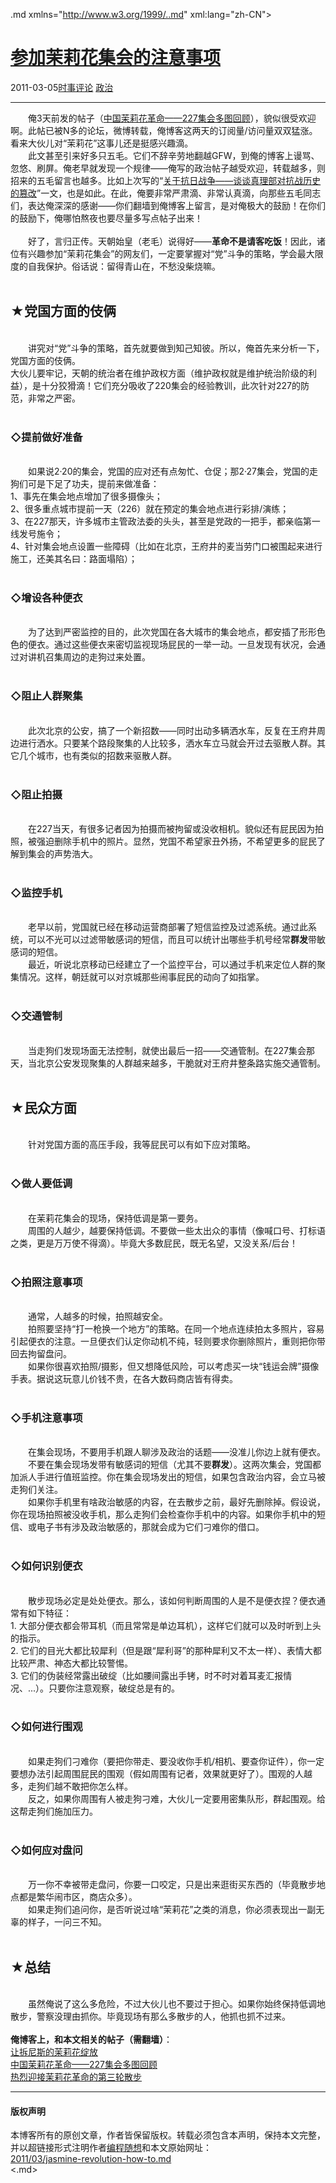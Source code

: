 <!DOCTYPE.md>
.md xmlns="http://www.w3.org/1999/..md" xml:lang="zh-CN">
<head>
<meta http-equiv="Content-Type" content="text.md; charset=utf-8" />
<meta name="generator" content="Python script by program.think@gmail.com" />
<meta name="provider" content="program-think.blogspot.com" />
<link type="text/css" rel="stylesheet" href="../../css/program-think.css" />
<title>参加茉莉花集会的注意事项 - 编程随想的博客</title>
</head>
<body>
<div id="main" style="width:100%;">
<h1><a href="../../index.md" title="回到首页">参加茉莉花集会的注意事项</a></h1>
<div class="post-info"><span class="date-header">2011-03-05</span><a href="../../tags/E697B6E4BA8BE8AF84E8AEBA.md" class="tag">时事评论</a> <a href="../../tags/E694BFE6B2BB.md" class="tag">政治</a> </div>
<hr>
<div class="post">
&#12288;&#12288;俺3天前发的帖子（<a href="../../2011/03/jasmine-revolution-227-photo.md" target="_blank">中国茉莉花革命——227集会多图回顾</a>），貌似很受欢迎啊。此帖已被N多的论坛，微博转载，俺博客这两天的订阅量/访问量双双猛涨。看来大伙儿对“茉莉花”这事儿还是挺感兴趣滴。<br />&#12288;&#12288;此文甚至引来好多只五毛。它们不辞辛劳地翻越GFW，到俺的博客上谩骂、忽悠、刷屏。俺老早就发现一个规律——俺写的政治帖子越受欢迎，转载越多，则招来的五毛留言也越多。比如上次写的“<a href="../../2010/09/sino-japanese-war.md" target="_blank">关于抗日战争——谈谈真理部对抗战历史的篡改</a>”一文，也是如此。在此，俺要非常严肃滴、非常认真滴，向那些五毛同志们，表达俺深深的感谢——你们翻墙到俺博客上留言，是对俺极大的鼓励！在你们的鼓励下，俺哪怕熬夜也要尽量多写点帖子出来！<br /><br />&#12288;&#12288;好了，言归正传。天朝始皇（老毛）说得好——<b>革命不是请客吃饭</b>！因此，诸位有兴趣参加“茉莉花集会”的网友们，一定要掌握对“党”斗争的策略，学会最大限度的自我保护。俗话说：留得青山在，不愁没柴烧嘛。<!--program-think--><br /><br /><h2>★党国方面的伎俩</h2><br />&#12288;&#12288;讲究对“党”斗争的策略，首先就要做到知己知彼。所以，俺首先来分析一下，党国方面的伎俩。<br />大伙儿要牢记，天朝的统治者在维护政权方面（维护政权就是维护统治阶级的利益），是十分狡猾滴！它们充分吸收了220集会的经验教训，此次针对227的防范，非常之严密。<br /><br /><h3>◇提前做好准备</h3><br />&#12288;&#12288;如果说2·20的集会，党国的应对还有点匆忙、仓促；那2·27集会，党国的走狗们可是下足了功夫，提前来做准备：<br />1、事先在集会地点增加了很多摄像头；<br />2、很多重点城市提前一天（226）就在预定的集会地点进行彩排/演练；<br />3、在227那天，许多城市主管政法委的头头，甚至是党政的一把手，都亲临第一线发号施令；<br />4、针对集会地点设置一些障碍（比如在北京，王府井的麦当劳门口被围起来进行施工，还美其名曰：路面塌陷）；<br /><br /><h3>◇增设各种便衣</h3><br />&#12288;&#12288;为了达到严密监控的目的，此次党国在各大城市的集会地点，都安插了形形色色的便衣。通过这些便衣来密切监视现场屁民的一举一动。一旦发现有状况，会通过对讲机召集周边的走狗过来处置。<br /><br /><h3>◇阻止人群聚集</h3><br />&#12288;&#12288;此次北京的公安，搞了一个新招数——同时出动多辆洒水车，反复在王府井周边进行洒水。只要某个路段聚集的人比较多，洒水车立马就会开过去驱散人群。其它几个城市，也有类似的招数来驱散人群。<br /><br /><h3>◇阻止拍摄</h3><br />&#12288;&#12288;在227当天，有很多记者因为拍摄而被拘留或没收相机。貌似还有屁民因为拍照，被强迫删除手机中的照片。显然，党国不希望家丑外扬，不希望更多的屁民了解到集会的声势浩大。<br /><br /><h3>◇监控手机</h3><br />&#12288;&#12288;老早以前，党国就已经在移动运营商部署了短信监控及过滤系统。通过此系统，可以不光可以过滤带敏感词的短信，而且可以统计出哪些手机号经常<b>群发</b>带敏感词的短信。<br />&#12288;&#12288;最近，听说北京移动已经建立了一个监控平台，可以通过手机来定位人群的聚集情况。这样，朝廷就可以对京城那些闹事屁民的动向了如指掌。<br /><br /><h3>◇交通管制</h3><br />&#12288;&#12288;当走狗们发现场面无法控制，就使出最后一招——交通管制。在227集会那天，当北京公安发现聚集的人群越来越多，干脆就对王府井整条路实施交通管制。<br /><br /><h2>★民众方面</h2><br />&#12288;&#12288;针对党国方面的高压手段，我等屁民可以有如下应对策略。<br /><br /><h3>◇做人要低调</h3><br />&#12288;&#12288;在茉莉花集会的现场，保持低调是第一要务。<br />&#12288;&#12288;周围的人越少，越要保持低调。不要做一些太出众的事情（像喊口号、打标语之类，更是万万使不得滴）。毕竟大多数屁民，既无名望，又没关系/后台！<br /><br /><h3>◇拍照注意事项</h3><br />&#12288;&#12288;通常，人越多的时候，拍照越安全。<br />&#12288;&#12288;拍照要坚持“打一枪换一个地方”的策略。在同一个地点连续拍太多照片，容易引起便衣的注意。一旦便衣们认定你动机不纯，轻则要求你删除照片，重则把你带回去拘留盘问。<br />&#12288;&#12288;如果你很喜欢拍照/摄影，但又想降低风险，可以考虑买一块“钱运会牌”摄像手表。据说这玩意儿价钱不贵，在各大数码商店皆有得卖。<br /><br /><h3>◇手机注意事项</h3><br />&#12288;&#12288;在集会现场，不要用手机跟人聊涉及政治的话题——没准儿你边上就有便衣。<br />&#12288;&#12288;不要在集会现场发带有敏感词的短信（尤其不要<b>群发</b>）。这两次集会，党国都加派人手进行值班监控。你在集会现场发出的短信，如果包含政治内容，会立马被走狗们关注。<br />&#12288;&#12288;如果你手机里有啥政治敏感的内容，在去散步之前，最好先删除掉。假设说，你在现场拍照被没收手机，那么走狗们会检查你手机中的内容。如果你手机中的短信、或电子书有涉及政治敏感的，那就会成为它们刁难你的借口。<br /><br /><h3>◇如何识别便衣</h3><br />&#12288;&#12288;散步现场必定是处处便衣。那么，该如何判断周围的人是不是便衣捏？便衣通常有如下特征：<br />1. 大部分便衣都会带耳机（而且常常是单边耳机），这样它们就可以及时听到上头的指示。<br />2. 它们的目光大都比较犀利（但是跟“犀利哥”的那种犀利又不太一样）、表情大都比较严肃、神态大都比较警惕。<br />3. 它们的伪装经常露出破绽（比如腰间露出手铐，时不时对着耳麦汇报情况、...）。只要你注意观察，破绽总是有的。<br /><br /><h3>◇如何进行围观</h3><br />&#12288;&#12288;如果走狗们刁难你（要把你带走、要没收你手机/相机、要查你证件），你一定要想办法引起周围屁民的围观（假如周围有记者，效果就更好了）。围观的人越多，走狗们越不敢把你怎么样。<br />&#12288;&#12288;反之，如果你周围有人被走狗刁难，大伙儿一定要用密集队形，群起围观。给这帮走狗们施加压力。<br /><br /><h3>◇如何应对盘问</h3><br />&#12288;&#12288;万一你不幸被带走盘问，你要一口咬定，只是出来逛街买东西的（毕竟散步地点都是繁华闹市区，商店众多）。<br />&#12288;&#12288;如果走狗们追问你，是否听说过啥“茉莉花”之类的消息，你必须表现出一副无辜的样子，一问三不知。<br /><br /><h2>★总结</h2><br />&#12288;&#12288;虽然俺说了这么多危险，不过大伙儿也不要过于担心。如果你始终保持低调地散步，警察没理由抓你。毕竟现场有那么多散步的人，他抓也抓不过来。<br /><br /><b>俺博客上，和本文相关的帖子（需翻墙）</b>：<br /><a href="../../2011/02/jasmine-revolution-227-notice.md">让拆尼斯的茉莉花绽放</a><br /><a href="../../2011/03/jasmine-revolution-227-photo.md">中国茉莉花革命——227集会多图回顾</a><br /><a href="../../2011/03/jasmine-revolution-306-notice.md">热烈迎接茉莉花革命的第三轮散步</a><div class="blogger-post-footer">
</div>
<hr>
<div class="copyright">
<h4>版权声明</h4>
本博客所有的原创文章，作者皆保留版权。转载必须包含本声明，保持本文完整，并以超链接形式注明作者<a href="mailto:program.think@gmail.com">编程随想</a>和本文原始网址：<br>
<a href="2011/03/jasmine-revolution-how-to.md">2011/03/jasmine-revolution-how-to.md</a>
</div>
</div>
</body>
<.md>
